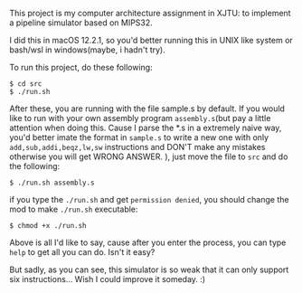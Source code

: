 This project is my computer architecture assignment in XJTU: to implement a pipeline simulator based on MIPS32.

I did this in macOS 12.2.1, so you'd better running this in UNIX like system or bash/wsl in windows(maybe, i hadn't try). 

 To run this project, do these following:

```shell
$ cd src
$ ./run.sh 
```

After these, you are running with the file sample.s by default. If you would like to run with your own assembly program `assembly.s`(but pay a little attention when doing this. Cause I parse the *.s in a extremely naive way, you'd better imate the format in `sample.s` to write a new one with only `add,sub,addi,beqz,lw,sw` instructions and DON'T make any mistakes otherwise you will get WRONG ANSWER. ), just move the file to `src` and do the following:

```shell
$ ./run.sh assembly.s
```

if you type the `./run.sh` and get `permission denied`, you should change the mod to make `./run.sh` executable:

```shell
$ chmod +x ./run.sh
```

Above is all I'd like to say, cause after you enter the process, you can type `help` to get all you can do. Isn't it easy?



But sadly, as you can see, this simulator is so weak that it can only support six instructions... Wish I could improve it someday. :)

